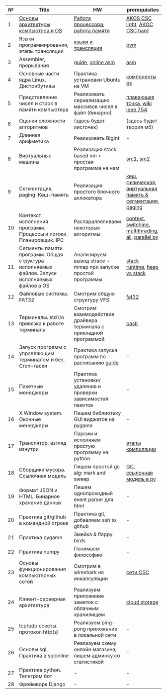 | №  | Title | HW | prerequisites
|---|---|---|---|
| 1 | [Основы архитектуры компьютера и OS](https://github.com/Acool4ik/EDU_PROG/blob/master/lessons/less1.one)  | [Работа процессора](https://youtu.be/k9wK2FThEsk?si=clweXpZTz1qKX-gD), [работа памяти](https://youtu.be/Wh22_O8jXVQ?si=kliKi1F-pNgqy7m9) | [AKOS CSC light](https://www.youtube.com/watch?v=GMlTmG2KJH4), [АКОС CSC hard](https://youtu.be/hb9CTGSJm88?si=CsxvAnFICzmTObFR)
| 2 | Языки программирования, этапы трансляции | [языки и трансляция](https://www.youtube.com/watch?v=PS4S8BnURYU) | [pvm](https://pythonchik.ru/osnovy/kak-rabotaet-python-interpretator)
| 3 | Assembler, прерывания | [guide](https://web.archive.org/web/20120202091811/http://asm.sourceforge.net/howto/quickstart.html), [online asm](https://www.jdoodle.com/compile-assembler-gcc-online/) | [asm](https://stepik.org/lesson/41867/step/1?unit=20185) |
| 4 | Основные части ядра Linux. Дистрибутивы  | Практика устрановки Ubuntu на VM | [компоненты os](https://www.youtube.com/watch?v=gibhnkVpngM&t=2114s) |
| 5 | Представление чисел и строк в памяти компьютера  | Реализовать сериализацию массивов чисел в файл (бинарно) | [плавающая точка](https://www.youtube.com/watch?v=U0U8Ddx4TgE), [wiki ieee 754](https://ru.wikipedia.org/wiki/IEEE_754-2008) |
| 6 | Оценки сложности алгоритмов  | (здесь будет листочек) | (здесь будет теория мб) |
| 7 | Длинная арифметика  | Реализовать BigInt | - |
| 8 | Виртуальные машины | Реализация stack based vm + простая программа на нем | [src1](https://habr.com/ru/companies/intel/articles/254793/), [src2](http://www.sternkn.com/stack-based-vs-register-based-virtual-machine-architecture-and-the-dalvik-vm/)
| 9 | Сегментация, paging. Кеш-память  | Реализация простого блочного аллокатора | [кеш](https://www.youtube.com/watch?v=7n_8cOBpQrg), [физическая, виртуальная память & сегментация, paging](https://stepik.org/lesson/44325/step/1?unit=22141)
| 10 | Контекст исполнения программ. Процессы и потоки. Планировщик. IPC  | Распараллеливаем некоторые алгоритмы | [context, switching, multithreding](https://stepik.org/lesson/44334/step/1?unit=22143), [all](https://www.youtube.com/watch?v=DFdNMXNoWn8), [parallel py](https://www.youtube.com/watch?v=QitEF7Qvi4w&t=58s)
| 11 | Сегменты памяти программ. Общая структура исполняемых файлов. Запуск исполняемых файлов в OS  | Анализируем вывод strace + mmap при запуске простой программы | [stack runtime](https://www.youtube.com/watch?v=MXoMuymbfo8&t=1s), [heap vs stack](https://www.youtube.com/watch?v=_8-ht2AKyH4&t=2s)
| 12 | Файловые системы. FAT32  | Смотрим общую структуру VFS | [fat32](https://www.youtube.com/watch?v=FQ_xeY0eCpA)
| 13 | Терминалы. std i/o привязка к работе терминала  | Смотрим взаимодействие драйвера терминала с прикладной программой | [bash](https://www.youtube.com/watch?v=QC73lKmJS0s&list=PLRDzFCPr95fIgPrFFW-0nXT5YH6ZnjRM6&index=5)
| 14 | Запуск программ с управляющим терминалом и без. Cron-таски  | Практика запуска программ по расписанию [guide](https://www.digitalocean.com/community/tutorials/how-to-use-cron-to-automate-tasks-ubuntu-1804-ru) | - 
| 15 | Пакетные менеджеры  | Практика установки/удаления и проверки зависимостей пакетов | - 
| 16 | X Window system. Оконные менеджеры  | Пишем библиотеку GUI виджетов на pygame | - 
| 17 | Транслятор, взгляд изнутри  | Парсим и исполняем простую программу на python | [этапы компиляции](https://www.youtube.com/watch?v=NgH9etaV29A)
| 18 | Сборщики мусора. Ссылочная модель  | Пишем простой gc alg: mark and sweep | [GC](https://www.youtube.com/watch?v=9sV949yysb4&t=308s), [ссылочная модель в py](https://dzen.ru/video/watch/63704e183addb25fdf3e28ed?utm_referer=dzen.ru)
| 19 | Формат JSON и HTML. Бинарное хранение данных | Пишем однопроходный event parser для html | -
| 20 | Практика git/github в командной строке | Практика git, добавляем ssh to github |  -
| 21 | Практика pygame | Змейка & flappy birds | -
| 22 | Практика numpy | Понимаем философию | -
| 23 | Основы функционирования компьютерных сетей  | Смотрим в wireshark на инкапсуляции | [сети CSC](https://youtu.be/BJSITWkSDQg?si=nFiBXmz5QB8GBKnn)
| 24 | Клиент-серверная архитектура | Реализуем приложение заметок с облачным хранилищем | [cloud storage](https://firebase.google.com/) |
| 25 | tcp/udp сокеты. протокол http(s)  | Реализуем ping-pong приложение в локальной сети | - 
| 26 | Основы sql. Практика в sqlonline | Реализуем схему онлайн магазина, пишем админку со статистикой | -
| 27 | Практика python. Телеграм бот | - | -
| 28 | Фреймворк Django  | - | -
